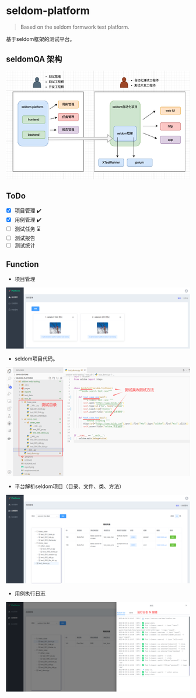 # seldom-platform

> Based on the seldom formwork test platform.

基于seldom框架的测试平台。

## seldomQA 架构

![](./architecture.png)

## ToDo
- [x] 项目管理 ✔️
- [x] 用例管理 ✔️
- [ ] 测试任务 ⌛
- [ ] 测试报告
- [ ] 测试统计

## Function

* 项目管理

![](./img/seldom-project-ui.png)

* seldom项目代码。

![](./img/seldom-project.png)

* 平台解析seldom项目（目录、文件、类、方法）

![](./img/seldom-platfrom.png)

* 用例执行日志

![](./img/seldom-report.png)

